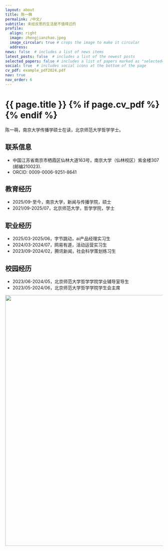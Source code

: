 ```yaml
---
layout: about
title: 陈一萌
permalink: /中文/
subtitle: 未经反思的生活是不值得过的
profile:
  align: right
  image: zhengjianzhao.jpeg
  image_circular: true # crops the image to make it circular
  address:
news: false  # includes a list of news items
latest_posts: false  # includes a list of the newest posts
selected_papers: false # includes a list of papers marked as "selected={true}"
social: true  # includes social icons at the bottom of the page
cv_pdf: example_pdf2024.pdf
nav: true
nav_order: 6
---
```



<h1 class="post-title">{{ page.title }} {% if page.cv_pdf %}<a href="{{ page.cv_pdf | prepend: 'assets/pdf/' | relative_url}}" target="_blank" rel="noopener noreferrer" class="float-right"><i class="fas fa-file-pdf"></i></a>{% endif %}</h1>

陈一萌，南京大学传播学硕士在读，北京师范大学哲学学士。

## 联系信息
- 中国江苏省南京市栖霞区仙林大道163号，南京大学（仙林校区）紫金楼307 (邮编210023).
- ORCID: 0009-0006-9251-8641

## 教育经历
- 2025/09-至今，南京大学，新闻与传播学院，硕士
- 2021/09-2025/07，北京师范大学，哲学学院，学士

## 职业经历
- 2025/03-2025/06，字节跳动，ai产品经理实习生
- 2024/03-2024/07，网易有道，活动运营实习生
- 2023/09-2024/02，腾讯新闻，社会科学策划练习生

## 校园经历
- 2023/06-2024/05，北京师范大学哲学学院学业辅导室导生
- 2023/05-2024/06，北京师范大学哲学学院学生会主席


<a href="https://github.com/SocratesClub/SocratesClub.github.io/edit/master/_pages/%E4%B8%AD%E6%96%87.md">
  <img src="https://user-images.githubusercontent.com/543384/192227995-fdb3a693-2f68-4dc4-b9bd-06053066322f.png" width = "800" align="middle" />
</a>
